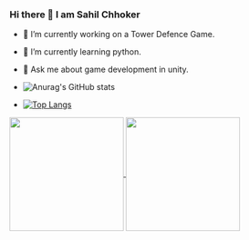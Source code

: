 ### Hi there 👋 I am Sahil Chhoker
- 🔭 I’m currently working on a Tower Defence Game.
- 🌱 I’m currently learning python.
- 💬 Ask me about game development in unity.

- ![Anurag's GitHub stats](https://github-readme-stats.vercel.app/api?username=sahil-chhoker&show_icons=true&theme=radical)

- [![Top Langs](https://github-readme-stats.vercel.app/api/top-langs/?username=sahil-chhoker&layout=donut-vertical)](https://github.com/sahil-chhoker/github-readme-stats)

<a href="(https://github-readme-stats.vercel.app/api?username=sahil-chhoker&show_icons=true&theme=radical)">
  <img height=200 align="center" src="https://github-readme-stats.vercel.app/api?username=sahil-chhoker" />
</a>
<a href="[https://github.com/sahil-chhoker/convoychat](https://github-readme-stats.vercel.app/api/top-langs/?username=sahil-chhoker&layout=donut-vertical)](https://github.com/sahil-chhoker/github-readme-stats)">
  <img height=200 align="center" src="https://github-readme-stats.vercel.app/api/top-langs?username=sahil-chhoker&layout=compact&langs_count=8&card_width=320" />
</a>
<!--
**Sahil-Chhoker/Sahil-Chhoker** is a ✨ _special_ ✨ repository because its `README.md` (this file) appears on your GitHub profile.

Here are some ideas to get you started:

- 🔭 I’m currently working on ...
- 🌱 I’m currently learning ...
- 👯 I’m looking to collaborate on ...
- 🤔 I’m looking for help with ...
- 💬 Ask me about ...
- 📫 How to reach me: ...
- 😄 Pronouns: ...
- ⚡ Fun fact: ...
-->
